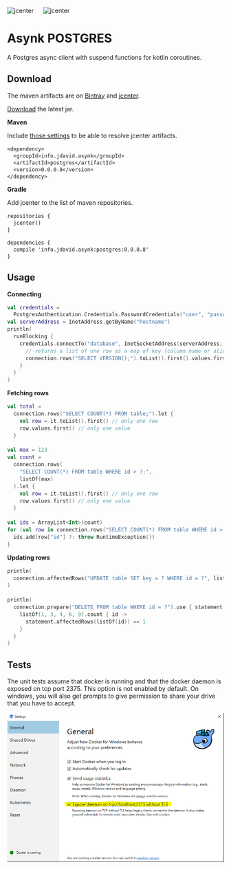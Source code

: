 ![jcenter](https://img.shields.io/badge/_jcenter_-0.0.0.8-6688ff.png?style=flat) &#x2003; ![jcenter](https://img.shields.io/badge/_Tests_-59/59-green.png?style=flat)
# Asynk POSTGRES
A Postgres async client with suspend functions for kotlin coroutines.

## Download ##

The maven artifacts are on [Bintray](https://bintray.com/programingjd/maven/info.jdavid.asynk.postgres/view)
and [jcenter](https://bintray.com/search?query=info.jdavid.asynk.postgres).

[Download](https://bintray.com/artifact/download/programingjd/maven/info/jdavid/asynk/postgres/0.0.0.8/postgres-0.0.0.8.jar) the latest jar.

__Maven__

Include [those settings](https://bintray.com/repo/downloadMavenRepoSettingsFile/downloadSettings?repoPath=%2Fbintray%2Fjcenter)
 to be able to resolve jcenter artifacts.
```
<dependency>
  <groupId>info.jdavid.asynk</groupId>
  <artifactId>postgres</artifactId>
  <version>0.0.0.8</version>
</dependency>
```
__Gradle__

Add jcenter to the list of maven repositories.
```
repositories {
  jcenter()
}
```
```
dependencies {
  compile 'info.jdavid.asynk:postgres:0.0.0.8'
}
```

## Usage ##

__Connecting__

```kotlin
val credentials = 
  PostgresAuthentication.Credentials.PasswordCredentials("user", "password")
val serverAddress = InetAddress.getByName("hostname")
println(
  runBlocking {
    credentials.connectTo("database", InetSocketAddress(serverAddress, db.port)).use { connection ->
      // returns a list of one row as a map of key (column name or alias) to value.
      connection.rows("SELECT VERSION();").toList().first().values.first()
    }
  }
)
```

__Fetching rows__

```kotlin
val total = 
  connection.rows("SELECT COUNT(*) FROM table;").let {
    val row = it.toList().first() // only one row
    row.values.first() // only one value
  }

val max = 123
val count =
  connection.rows(
    "SELECT COUNT(*) FROM table WHERE id > ?;",
    listOf(max)
  ).let {
    val row = it.toList().first() // only one row
    row.values.first() // only one value
  }

val ids = ArrayList<Int>(count)
for (val row in connection.rows("SELECT COUNT(*) FROM table WHERE id > ?;", listOf(max)) {
  ids.add(row["id"] ?: throw RuntimeException())
}
```

__Updating rows__

```kotlin
println(
  connection.affectedRows("UPDATE table SET key = ? WHERE id = ?", listOf("a", 1))
)

println(
  connection.prepare("DELETE FROM table WHERE id = ?").use { statement ->
    listOf(1, 3, 4, 6, 9).count { id ->
      statement.affectedRows(listOf(id)) == 1
    }
  }
)
```

## Tests ##

The unit tests assume that docker is running and that the docker daemon is exposed on tcp port 2375.
This option is not enabled by default.
On windows, you will also get prompts to give permission to share your drive that you have to accept.

![Docker settings](./docker_expose_daemon.png)